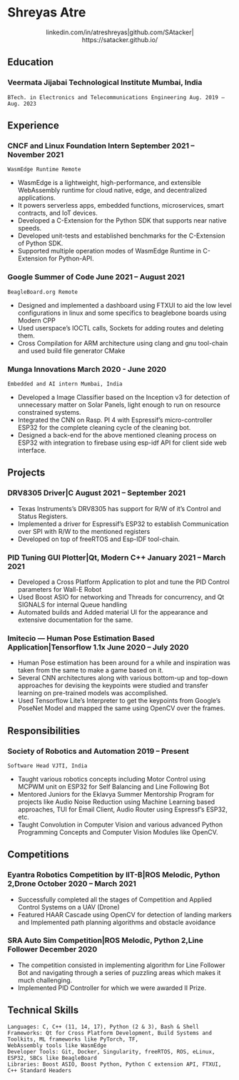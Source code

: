 # Shreyas Atre
<center>
linkedin.com/in/atreshreyas|github.com/SAtacker|
https://satacker.github.io/
</center>

## Education

### Veermata Jijabai Technological Institute Mumbai, India

```
BTech. in Electronics and Telecommunications Engineering Aug. 2019 – Aug. 2023
```
## Experience

### CNCF and Linux Foundation Intern September 2021 – November 2021

```
WasmEdge Runtime Remote
```
- WasmEdge is a lightweight, high-performance, and extensible WebAssembly runtime for cloud native, edge, and
    decentralized applications.
- It powers serverless apps, embedded functions, microservices, smart contracts, and IoT devices.
- Developed a C-Extension for the Python SDK that supports near native speeds.
- Developed unit-tests and established benchmarks for the C-Extension of Python SDK.
- Supported multiple operation modes of WasmEdge Runtime in C-Extension for Python-API.

### Google Summer of Code June 2021 – August 2021

```
BeagleBoard.org Remote
```
- Designed and implemented a dashboard using FTXUI to aid the low level configurations in linux and some specifics
    to beaglebone boards using Modern CPP
- Used userspace’s IOCTL calls, Sockets for adding routes and deleting them.
- Cross Compilation for ARM architecture using clang and gnu tool-chain and used build file generator CMake

### Munga Innovations March 2020 - June 2020

```
Embedded and AI intern Mumbai, India
```
- Developed a Image Classifier based on the Inception v3 for detection of unnecessary matter on Solar Panels, light
    enough to run on resource constrained systems.
- Integrated the CNN on Rasp. PI 4 with Espressif’s micro-controller ESP32 for the complete cleaning cycle of the
    cleaning bot.
- Designed a back-end for the above mentioned cleaning process on ESP32 with integration to firebase using esp-idf
    API for client side web interface.

## Projects

### DRV8305 Driver|C August 2021 – September 2021

- Texas Instruments’s DRV8305 has support for R/W of it’s Control and Status Registers.
- Implemented a driver for Espressif’s ESP32 to establish Communication over SPI with R/W to the mentioned
    registers
- Developed on top of freeRTOS and Esp-IDF tool-chain.

### PID Tuning GUI Plotter|Qt, Modern C++ January 2021 – March 2021

- Developed a Cross Platform Application to plot and tune the PID Control parameters for Wall-E Robot
- Used Boost ASIO for networking and Threads for concurrency, and Qt SIGNALS for internal Queue handling
- Automated builds and Added material UI for the appearance and extensive documentation for the same.

### Imitecio — Human Pose Estimation Based Application|Tensorflow 1.1x June 2020 – July 2020

- Human Pose estimation has been around for a while and inspiration was taken from the same to make a game
    based on it.
- Several CNN architectures along with various bottom-up and top-down approaches for devising the keypoints were
    studied and transfer learning on pre-trained models was accomplished.
- Used Tensorflow Lite’s Interpreter to get the keypoints from Google’s PoseNet Model and mapped the same using
    OpenCV over the frames.


## Responsibilities

### Society of Robotics and Automation 2019 – Present

```
Software Head VJTI, India
```
- Taught various robotics concepts including Motor Control using MCPWM unit on ESP32 for Self Balancing and
    Line Following Bot
- Mentored Juniors for the Eklavya Summer Mentorship Program for projects like Audio Noise Reduction using
    Machine Learning based approaches, TUI for Email Client, Audio Router using Espressf’s ESP32, etc.
- Taught Convolution in Computer Vision and various advanced Python Programming Concepts and Computer
    Vision Modules like OpenCV.

## Competitions

### Eyantra Robotics Competition by IIT-B|ROS Melodic, Python 2,Drone October 2020 – March 2021

- Successfully completed all the stages of Competition and Applied Control Systems on a UAV (Drone)
- Featured HAAR Cascade using OpenCV for detection of landing markers and Implemented path planning
    algorithms and obstacle avoidance

### SRA Auto Sim Competition|ROS Melodic, Python 2,Line Follower December 2020

- The competition consisted in implementing algorithm for Line Follower Bot and navigating through a series of
    puzzling areas which makes it much challenging.
- Implemented PID Controller for which we were awarded II Prize.

## Technical Skills

```
Languages: C, C++ (11, 14, 17), Python (2 & 3), Bash & Shell
Frameworks: Qt for Cross Platform Development, Build Systems and Toolkits, ML frameworks like PyTorch, TF,
WebAssembly tools like WasmEdge
Developer Tools: Git, Docker, Singularity, freeRTOS, ROS, eLinux, ESP32, SBCs like BeagleBoard
Libraries: Boost ASIO, Boost Python, Python C extension API, FTXUI, C++ Standard Headers
```

